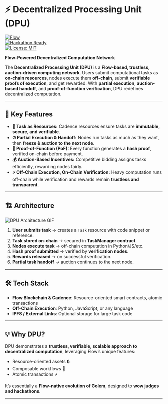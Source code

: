 
# ⚡ Decentralized Processing Unit (DPU)

[![Flow](https://img.shields.io/badge/Flow-22B573?style=for-the-badge&logo=Flow&logoColor=white)](https://flow.com)  
[![Hackathon Ready](https://img.shields.io/badge/Hackathon-🔥-red?style=for-the-badge)]()  
[![License: MIT](https://img.shields.io/badge/License-MIT-yellow?style=for-the-badge)](LICENSE)

**Flow-Powered Decentralized Computation Network**  

The **Decentralized Processing Unit (DPU)** is a **Flow-based, trustless, auction-driven computing network**. Users submit computational tasks as **on-chain resources**, nodes execute them **off-chain**, submit **verifiable proofs of execution**, and get rewarded. With **partial execution**, **auction-based handoff**, and **proof-of-function verification**, DPU redefines decentralized computation.

---

## 🚀 Key Features

- **📌 Task as Resources:** Cadence resources ensure tasks are **immutable, secure, and verifiable**.  
- **⏱ Partial Execution & Handoff:** Nodes run tasks as much as they want, then **freeze & auction to the next node**.  
- **🔐 Proof-of-Function (PoF):** Every function generates a **hash proof**, verified on-chain before payment.  
- **💰 Auction-Based Incentives:** Competitive bidding assigns tasks efficiently, rewarding nodes fairly.  
- **⚡ Off-Chain Execution, On-Chain Verification:** Heavy computation runs off-chain while verification and rewards remain **trustless and transparent**.  

---

## 🏗 Architecture

![DPU Architecture GIF](https://media.giphy.com/media/3ohzdIuqJoo8QdKlnW/giphy.gif)

1. **User submits task** → creates a `Task` resource with code snippet or reference.  
2. **Task stored on-chain** → secured in **TaskManager contract**.  
3. **Nodes execute task** → off-chain computation in Python/JS/etc.  
4. **Hash proof submitted** → verified by **verification nodes**.  
5. **Rewards released** → on successful verification.  
6. **Partial task handoff** → auction continues to the next node.  

---

## 🛠 Tech Stack

- **Flow Blockchain & Cadence**: Resource-oriented smart contracts, atomic transactions  
- **Off-Chain Execution**: Python, JavaScript, or any language  
- **IPFS / External Links**: Optional storage for large task code  

---

## 💡 Why DPU?

DPU demonstrates a **trustless, verifiable, scalable approach to decentralized computation**, leveraging Flow’s unique features:  
- Resource-oriented assets 🔒  
- Composable workflows 🧩  
- Atomic transactions ⚡  

It’s essentially a **Flow-native evolution of Golem**, designed to **wow judges and hackathons**.  

---
